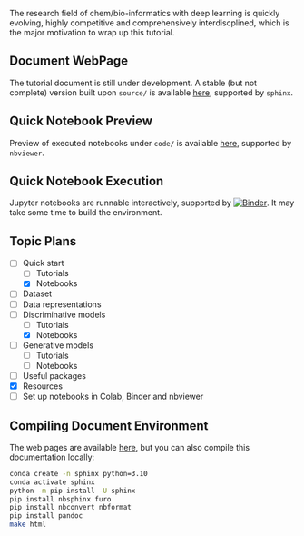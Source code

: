 The research field of chem/bio-informatics with deep learning is quickly evolving, highly competitive and comprehensively interdiscplined, which is the major motivation to wrap up this tutorial.

## Document WebPage
The tutorial document is still under development. A stable (but not complete) version built upon `source/` is available [here](https://mingyixue.github.io/deep-learning-for-bioinformatics-101/), supported by `sphinx`.

## Quick Notebook Preview
Preview of executed notebooks under `code/` is available [here](https://nbviewer.org/github/MingyiXue/deep-learning-for-bioinformatics-101/tree/develop/code/), supported by `nbviewer`.

## Quick Notebook Execution
Jupyter notebooks are runnable interactively, supported by [![Binder](https://mybinder.org/badge_logo.svg)](https://mybinder.org/v2/gh/MingyiXue/deep-learning-for-bioinformatics-101/develop?labpath=code). It may take some time to build the environment.


## Topic Plans
- [ ] Quick start
    - [ ] Tutorials
    - [x] Notebooks
- [ ] Dataset
- [ ] Data representations
- [ ] Discriminative models
    - [ ] Tutorials
    - [x] Notebooks
- [ ] Generative models
    - [ ] Tutorials
    - [ ] Notebooks
- [ ] Useful packages
- [x] Resources
- [ ] Set up notebooks in Colab, Binder and nbviewer

## Compiling Document Environment
The web pages are available [here](https://mingyixue.github.io/deep-learning-for-bioinformatics-101/), but you can also compile this documentation locally:
```bash
conda create -n sphinx python=3.10
conda activate sphinx
python -m pip install -U sphinx
pip install nbsphinx furo
pip install nbconvert nbformat
pip install pandoc
make html
```

